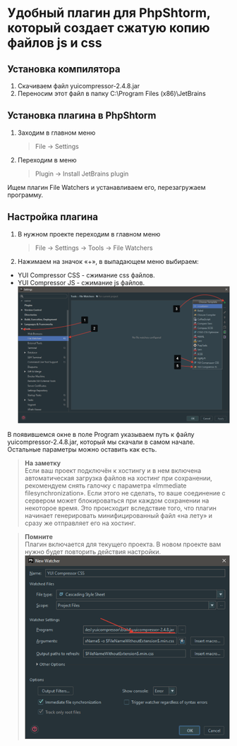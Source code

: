# Удобный плагин для PhpShtorm, который создает сжатую копию файлов js и css

## Установка компилятора
1. Скачиваем файл yuicompressor-2.4.8.jar
2. Переносим этот файл в папку C:\Program Files (x86)\JetBrains
## Установка плагина в PhpShtorm
1. Заходим в главном меню
    > File -> Settings
2. Переходим в меню
    > Plugin -> Install JetBrains plugin
 
Ищем плагин File Watchers и устанавливаем его, перезагружаем программу.

## Настройка плагина
1. В нужном проекте переходим в главном меню 
    >File -> Settings -> Tools -> File Watchers 
2. Нажимаем на значок «+», в выпадающем меню выбираем:
* YUI Compressor CSS - сжимание css файлов.
* YUI Compressor JS - сжимание js файлов.
![](file-watchers011.png)

В появившемся окне в поле Program указываем путь к файлу yuicompressor-2.4.8.jar, который мы скачали в самом начале. Остальные параметры можно оставить как есть.

   > **На заметку**   
  Если ваш проект подключён к хостингу и в нем включена автоматическая загрузка файлов на хостинг при сохранении, рекомендуем снять галочку с параметра «Immediate filesynchronization». Если этого не сделать, то ваше соединение с сервером может блокироваться при каждом сохранении на некоторое время. Это происходит вследствие того, что плагин начинает генерировать минифицированный файл «на лету» и сразу же отправляет его на хостинг.

   > **Помните**  
   Плагин включается для текущего проекта. В новом проекте вам нужно будет повторить действия настройки.
![](file-watchers012.png)

